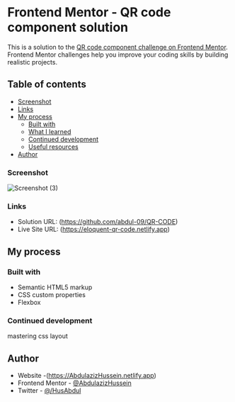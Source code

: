 # Frontend Mentor - QR code component solution

This is a solution to the [QR code component challenge on Frontend Mentor](https://www.frontendmentor.io/challenges/qr-code-component-iux_sIO_H). Frontend Mentor challenges help you improve your coding skills by building realistic projects. 

## Table of contents

  - [Screenshot](#screenshot)
  - [Links](#links)
- [My process](#my-process)
  - [Built with](#built-with)
  - [What I learned](#what-i-learned)
  - [Continued development](#continued-development)
  - [Useful resources](#useful-resources)
- [Author](#author)




### Screenshot

![Screenshot (3)](https://user-images.githubusercontent.com/114946911/197594839-7a1a28b7-38a2-4748-84f7-b7140189a2ea.png)

### Links

- Solution URL: (https://github.com/abdul-09/QR-CODE)
- Live Site URL: (https://eloquent-qr-code.netlify.app)

## My process

### Built with

- Semantic HTML5 markup
- CSS custom properties
- Flexbox

### Continued development

mastering css layout



## Author

- Website -(https://AbdulazizHussein.netlify.app)
- Frontend Mentor - [@AbdulazizHussein](https://www.frontendmentor.io/profile/AbdulazizHussein)
- Twitter - [@/HusAbdul](https://www.twitter.com/HusAbdul001)
